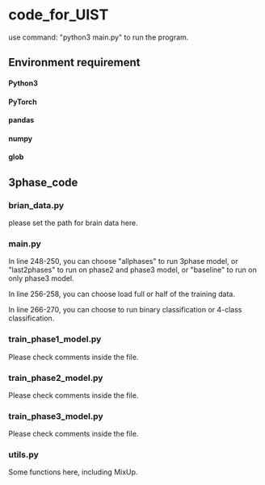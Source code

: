 # code_for_UIST
use command: "python3 main.py" to run the program.
## Environment requirement
#### Python3
#### PyTorch
#### pandas
#### numpy
#### glob

## 3phase_code
### brian_data.py
please set the path for brain data here.

### main.py

In line 248-250, you can choose "allphases" to run 3phase model, or "last2phases" to run on phase2 and phase3 model, or "baseline" to run on only phase3 model.

In line 256-258, you can choose load full or half of the training data.

In line 266-270, you can choose to run binary classification or 4-class classification.

### train_phase1_model.py
Please check comments inside the file.
### train_phase2_model.py
Please check comments inside the file.
### train_phase3_model.py
Please check comments inside the file.
### utils.py
Some functions here, including MixUp.
